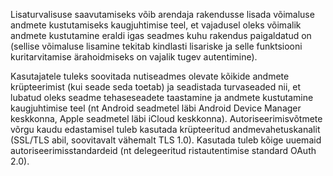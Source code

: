 Lisaturvalisuse saavutamiseks võib arendaja rakendusse lisada võimaluse
andmete kustutamiseks kaugjuhtimise teel, et vajadusel oleks võimalik andmete
kustutamine eraldi igas seadmes kuhu rakendus paigaldatud on (sellise võimaluse
lisamine tekitab kindlasti lisariske ja selle funktsiooni kuritarvitamise
ärahoidmiseks on vajalik tugev autentimine).

Kasutajatele tuleks soovitada nutiseadmes olevate kõikide andmete krüpteerimist
(kui seade seda toetab) ja seadistada turvaseaded nii, et lubatud oleks seadme
tehaseseadete taastamine ja andmete kustutamine kaugjuhtimise teel (nt Android
seadmetel läbi Android Device Manager keskkonna, Apple seadmetel läbi iCloud
keskkonna).
Autoriseerimisvõtmete võrgu kaudu edastamisel tuleb kasutada krüpteeritud
andmevahetuskanalit (SSL/TLS abil, soovitavalt vähemalt TLS 1.0). Kasutada tuleb
kõige uuemaid autoriseerimisstandardeid (nt delegeeritud ristautentimise
standard OAuth 2.0).
